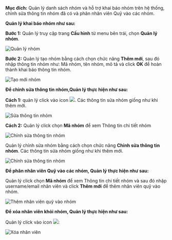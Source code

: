 **Mục đích:** Quản lý danh sách nhóm và hỗ trợ khai báo nhóm trên hệ thống, chỉnh sửa thông tin nhóm đã có và phân nhân viên Quỹ vào các nhóm.

**Quản lý khai báo nhóm như sau:**  

**Bước 1:** Quản lý truy cập trang **Cấu hình** từ menu bên trái, chọn **Quản lý nhóm**.

![Quản lý nhóm](https://user-images.githubusercontent.com/75475064/105463891-48853680-5cc3-11eb-862f-0165d48726f1.png)

**Bước 2:** Quản lý tạo nhóm bằng cách chọn chức năng **Thêm mới**, sau đó nhập thông tin nhóm như: Mã nhóm, tên nhóm, mô tả và click **OK** để hoàn thành khai báo thông tin nhóm.

![Tạo mới nhóm](https://user-images.githubusercontent.com/75475064/105465266-46bc7280-5cc5-11eb-82aa-6cc759702696.png)

**Để chỉnh sửa thông tin nhóm,Quản lý thực hiện như sau:**

**Cách 1:** quản lý click vào icon ![](https://user-images.githubusercontent.com/75475064/105465413-753a4d80-5cc5-11eb-9498-e938854bb116.png). Các thông tin sửa nhóm giống như khi thêm mới.

![Sửa thông tin nhóm](https://user-images.githubusercontent.com/75475064/105465543-9f8c0b00-5cc5-11eb-9194-a03f0b903db4.png)

**Cách 2:** Quản lý click chọn **Mã nhóm** để xem Thông tin chi tiết nhóm

![Chỉnh sửa thông tin nhóm](https://user-images.githubusercontent.com/75475064/105466735-4329eb00-5cc7-11eb-9e1d-8763fe356bdc.png)

Quản lý chỉnh sửa nhóm bằng cách chọn chức năng **Chỉnh sửa thông tin nhóm**. Các thông tin sửa nhóm giống như khi thêm mới.

![Chỉnh sửa thông tin nhóm](https://user-images.githubusercontent.com/75475064/105466851-70769900-5cc7-11eb-958b-3734ef6ec04f.png)

**Để phân nhân viên Quỹ vào các nhóm, Quản lý thực hiện như sau:**

Quản lý click chọn **Mã nhóm** để xem Thông tin chi tiết nhóm và sau đó nhập username/email nhân viên và click **Thêm mới** để thêm nhân viên quỹ vào nhóm.

![Thêm nhân viên quỹ vào nhóm](https://user-images.githubusercontent.com/75475064/105467406-3e196b80-5cc8-11eb-8291-4a61ae1cb510.png)

**Để xóa nhân viên khỏi nhóm, Quản lý  thực hiện như sau:**

Quản lý click vào icon ![](https://user-images.githubusercontent.com/75475064/105467686-9d777b80-5cc8-11eb-89a9-ce30c28b3e58.png):

![Xóa nhân viên](https://user-images.githubusercontent.com/75475064/105467540-6c974680-5cc8-11eb-92be-dd9bea9262c4.png)
